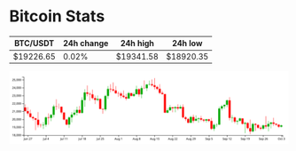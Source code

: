 # Bitcoin Stats

BTC/USDT|24h change|24h high|24h low|
|---|---|---|---|
|$19226.65|0.02%|$19341.58|$18920.35|

<img src="./chart.svg">

